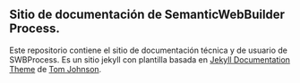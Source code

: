 ## Sitio de documentación de SemanticWebBuilder Process.

Este repositorio contiene el sitio de documentación técnica y de usuario de SWBProcess. Es un sitio jekyll con plantilla basada en [Jekyll Documentation Theme](http://idratherbewriting.com/documentation-theme-jekyll/) de [Tom Johnson](https://github.com/tomjohnson1492).
